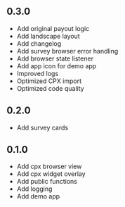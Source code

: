 ## 0.3.0

* Add original payout logic
* Add landscape layout
* Add changelog
* Add survey browser error handling
* Add browser state listener
* Add app icon for demo app
* Improved logs
* Optimized CPX import
* Optimized code quality

## 0.2.0

* Add survey cards

## 0.1.0

* Add cpx browser view
* Add cpx widget overlay
* Add public functions
* Add logging
* Add demo app